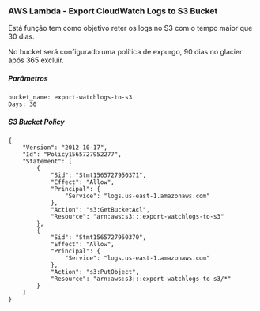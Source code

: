 ### AWS Lambda - Export CloudWatch Logs to S3 Bucket

Está função tem como objetivo reter os logs no S3 com o tempo maior que 30 dias.

No bucket será configurado uma política de expurgo, 90 dias no glacier após 365 excluir.

##### Parâmetros
    bucket_name: export-watchlogs-to-s3
    Days: 30

##### S3 Bucket Policy

    {
        "Version": "2012-10-17",
        "Id": "Policy1565727952277",
        "Statement": [
            {
                "Sid": "Stmt1565727950371",
                "Effect": "Allow",
                "Principal": {
                    "Service": "logs.us-east-1.amazonaws.com"
                },
                "Action": "s3:GetBucketAcl",
                "Resource": "arn:aws:s3:::export-watchlogs-to-s3"
            },
            {
                "Sid": "Stmt1565727950370",
                "Effect": "Allow",
                "Principal": {
                    "Service": "logs.us-east-1.amazonaws.com"
                },
                "Action": "s3:PutObject",
                "Resource": "arn:aws:s3:::export-watchlogs-to-s3/*"
            }
        ]
    }
